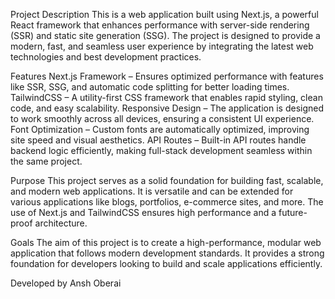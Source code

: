 Project Description
This is a web application built using Next.js, a powerful React framework that enhances performance with server-side rendering (SSR) and static site generation (SSG). The project is designed to provide a modern, fast, and seamless user experience by integrating the latest web technologies and best development practices.

Features
Next.js Framework – Ensures optimized performance with features like SSR, SSG, and automatic code splitting for better loading times.
TailwindCSS – A utility-first CSS framework that enables rapid styling, clean code, and easy scalability.
Responsive Design – The application is designed to work smoothly across all devices, ensuring a consistent UI experience.
Font Optimization – Custom fonts are automatically optimized, improving site speed and visual aesthetics.
API Routes – Built-in API routes handle backend logic efficiently, making full-stack development seamless within the same project.

Purpose
This project serves as a solid foundation for building fast, scalable, and modern web applications. It is versatile and can be extended for various applications like blogs, portfolios, e-commerce sites, and more. The use of Next.js and TailwindCSS ensures high performance and a future-proof architecture.

Goals
The aim of this project is to create a high-performance, modular web application that follows modern development standards. It provides a strong foundation for developers looking to build and scale applications efficiently.

Developed by Ansh Oberai
